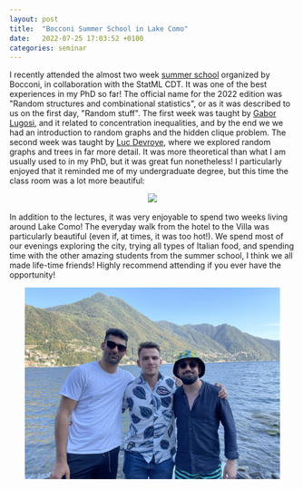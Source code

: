```yaml
---
layout: post
title:  "Bocconi Summer School in Lake Como"
date:   2022-07-25 17:03:52 +0100
categories: seminar
---
```


I recently attended the almost two week [summer school](https://bocconi2022.lakecomoschool.org) organized by Bocconi, in collaboration with the 
StatML CDT. It was one of the best experiences in my PhD so far! The official name for the 2022 edition was "Random structures and combinational statistics", or as it was described 
to us on the first day, "Random stuff". The first week was taught by [Gabor Lugosi](http://www.econ.upf.edu/~lugosi/), and it related to 
concentration inequalities, and by the end we we had an introduction to random graphs and the hidden clique problem. The second week was taught by 
[Luc Devroye](http://luc.devroye.org), where 
we explored random graphs and trees in far more detail. It was more theoretical than what I am usually used to in my PhD, but it was great fun nonetheless! I particularly 
enjoyed that it reminded me of my undergraduate degree, but this time the class room was a lot more beautiful:

<p align="center">
  <img src="/assets/images/como_1.jpeg" width="450"/>
</p>

In addition to the lectures, it was very enjoyable to spend two weeks living around Lake Como! The everyday walk from the hotel to the Villa was 
particularly beautiful (even if, at times, it was too hot!). We spend most of our evenings exploring the city, trying all types of Italian food, 
and spending time with the other amazing students from the summer school, I think we all made life-time friends! Highly recommend attending if 
you ever have the opportunity!

<p align="center">
  <img src="/assets/images/como_2.jpeg" width="450"/> 
</p>
